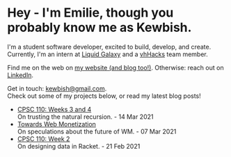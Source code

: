 # Hey - I'm Emilie, though you probably know me as Kewbish. 
I'm a student software developer, excited to build, develop, and create. Currently, I'm an intern at [Liquid Galaxy](https://liquidgalaxy.eu) and a [vhHacks](https://vhhacks.ca) team member.

Find me on the web on [my website (and blog too!)](https://kewbi.sh/). Otherwise: reach out on [LinkedIn](https://www.linkedin.com/in/kewbish/).

Get in touch: [kewbish@gmail.com](mailto:kewbish@gmail.com).  
Check out some of my projects below, or read my latest blog posts!

<!--bp-->
- [CPSC 110: Weeks 3 and 4](https://kewbi.sh/blog/posts/210314/)  
On trusting the natural recursion. - 14 Mar 2021
- [Towards Web Monetization](https://kewbi.sh/blog/posts/210307/)  
On speculations about the future of WM. - 07 Mar 2021
- [CPSC 110: Week 2](https://kewbi.sh/blog/posts/210221/)  
On designing data in Racket. - 21 Feb 2021
